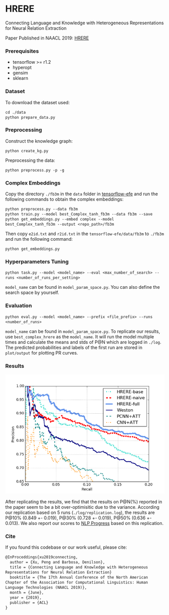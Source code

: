 # HRERE

Connecting Language and Knowledge with Heterogeneous Representations for Neural Relation Extraction

Paper Published in NAACL 2019: [HRERE](https://arxiv.org/abs/1903.10126)

### Prerequisites

- tensorflow >= r1.2
- hyperopt
- gensim
- sklearn

### Dataset

To download the dataset used:

```
cd ./data
python prepare_data.py
```

### Preprocessing

Construct the knowledge graph:

```
python create_kg.py
```

Preprocessing the data:

```
python preprocess.py -p -g
```

### Complex Embeddings

Copy the directory `./fb3m` in the `data` folder in [tensorflow-efe](https://github.com/billy-inn/tensorflow-efe) and run the following commands to obtain the complex embeddings:

```
python preprocess.py --data fb3m
python train.py --model best_Complex_tanh_fb3m --data fb3m --save
python get_embeddings.py --embed complex --model best_Complex_tanh_fb3m --output <repo_path>/fb3m
```

Then copy `e2id.txt` and `r2id.txt` in the `tensorflow-efe/data/fb3m` to `./fb3m` and run the following command:

```
python get_embeddings.py 
```

### Hyperparameters Tuning

```
python task.py --model <model_name> --eval <max_number_of_search> --runs <number_of_runs_per_setting>
```

`model_name` can be found in `model_param_space.py`. You can also define the search space by yourself.

### Evaluation

```
python eval.py --model <model_name> --prefix <file_prefix> --runs <number_of_runs>
```

`model_name` can be found in `model_param_space.py`. To replicate our results, use `best_complex_hrere` as the `model_name`.
It will run the model multiple times and calculate the means and stds of P@N which are logged in `./log`.
The predicted probabilities and labels of the first run are stored in `plot/output` for plotting PR curves.

### Results

![Curve](plot/figure/comparison.png)

After replicating the results, we find that the results on P@N(%) reported in the paper seem to be a bit over-optimisitic due to the variance.
According our replication based on 5 runs (`./log/replication.log`), the results are P@10% (0.849 +- 0.019), P@30% (0.728 +- 0.019), P@50% (0.636 +- 0.013).
We also report our scores to [NLP Progress](http://nlpprogress.com/english/relationship_extraction.html) based on this replication.

### Cite

If you found this codebase or our work useful, please cite:

```
@InProceddings{xu2019connecting,
  author = {Xu, Peng and Barbosa, Denilson},
  title = {Connecting Language and Knowledge with Heterogeneous Representations for Neural Relation Extraction}
  booktitle = {The 17th Annual Conference of the North American Chapter of the Association for Computational Linguistics: Human Language Technologies (NAACL 2019)},
  month = {June},
  year = {2019},
  publisher = {ACL}
}
```
